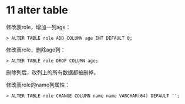 # 11 alter table

修改表role，增加一列age：

```
> ALTER TABLE role ADD COLUMN age INT DEFAULT 0;
```

修改表role，删除age列：

```
> ALTER TABLE role DROP COLUMN age;
```

删除列后，改列上的所有数据都被删掉。

修改表role的name列属性：

```
> ALTER TABLE role CHANGE COLUMN name name VARCHAR(64) DEFAULT '';
```
